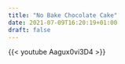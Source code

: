 ```yaml
---
title: "No Bake Chocolate Cake"
date: 2021-07-09T16:20:19+01:00
draft: false
---
```


{{< youtube Aagux0vi3D4 >}}
<br>